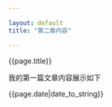 ```yaml
---

layout: default
title: "第二章内容"

---
```


{{page.title}}

我的第一篇文章内容展示如下

{{page.date|date_to_string}}
